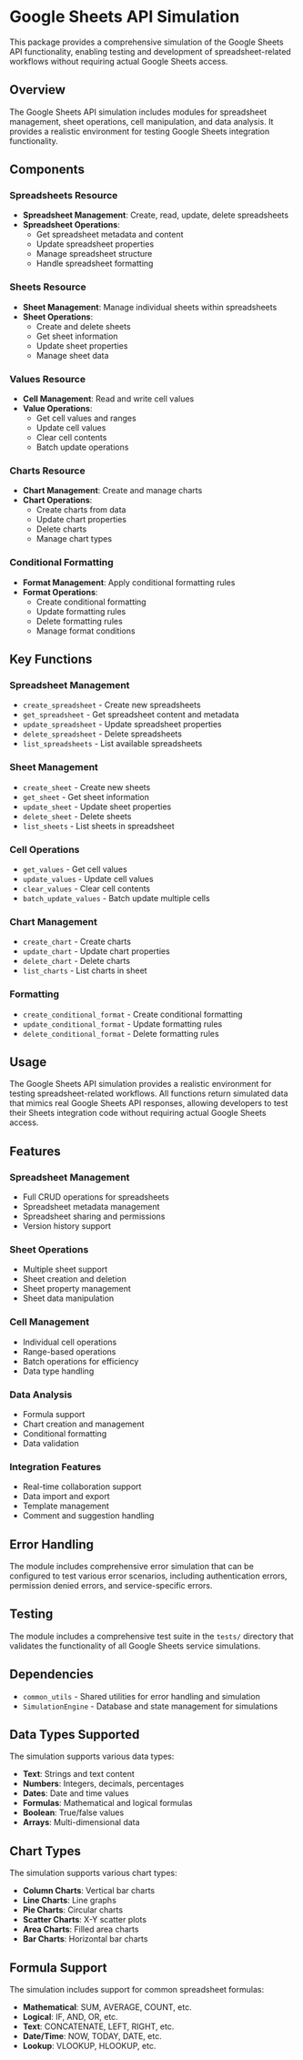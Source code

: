 # Google Sheets API Simulation

This package provides a comprehensive simulation of the Google Sheets API functionality, enabling testing and development of spreadsheet-related workflows without requiring actual Google Sheets access.

## Overview

The Google Sheets API simulation includes modules for spreadsheet management, sheet operations, cell manipulation, and data analysis. It provides a realistic environment for testing Google Sheets integration functionality.

## Components

### Spreadsheets Resource
- **Spreadsheet Management**: Create, read, update, delete spreadsheets
- **Spreadsheet Operations**: 
  - Get spreadsheet metadata and content
  - Update spreadsheet properties
  - Manage spreadsheet structure
  - Handle spreadsheet formatting

### Sheets Resource
- **Sheet Management**: Manage individual sheets within spreadsheets
- **Sheet Operations**:
  - Create and delete sheets
  - Get sheet information
  - Update sheet properties
  - Manage sheet data

### Values Resource
- **Cell Management**: Read and write cell values
- **Value Operations**:
  - Get cell values and ranges
  - Update cell values
  - Clear cell contents
  - Batch update operations

### Charts Resource
- **Chart Management**: Create and manage charts
- **Chart Operations**:
  - Create charts from data
  - Update chart properties
  - Delete charts
  - Manage chart types

### Conditional Formatting
- **Format Management**: Apply conditional formatting rules
- **Format Operations**:
  - Create conditional formatting
  - Update formatting rules
  - Delete formatting rules
  - Manage format conditions

## Key Functions

### Spreadsheet Management
- `create_spreadsheet` - Create new spreadsheets
- `get_spreadsheet` - Get spreadsheet content and metadata
- `update_spreadsheet` - Update spreadsheet properties
- `delete_spreadsheet` - Delete spreadsheets
- `list_spreadsheets` - List available spreadsheets

### Sheet Management
- `create_sheet` - Create new sheets
- `get_sheet` - Get sheet information
- `update_sheet` - Update sheet properties
- `delete_sheet` - Delete sheets
- `list_sheets` - List sheets in spreadsheet

### Cell Operations
- `get_values` - Get cell values
- `update_values` - Update cell values
- `clear_values` - Clear cell contents
- `batch_update_values` - Batch update multiple cells

### Chart Management
- `create_chart` - Create charts
- `update_chart` - Update chart properties
- `delete_chart` - Delete charts
- `list_charts` - List charts in sheet

### Formatting
- `create_conditional_format` - Create conditional formatting
- `update_conditional_format` - Update formatting rules
- `delete_conditional_format` - Delete formatting rules

## Usage

The Google Sheets API simulation provides a realistic environment for testing spreadsheet-related workflows. All functions return simulated data that mimics real Google Sheets API responses, allowing developers to test their Sheets integration code without requiring actual Google Sheets access.

## Features

### Spreadsheet Management
- Full CRUD operations for spreadsheets
- Spreadsheet metadata management
- Spreadsheet sharing and permissions
- Version history support

### Sheet Operations
- Multiple sheet support
- Sheet creation and deletion
- Sheet property management
- Sheet data manipulation

### Cell Management
- Individual cell operations
- Range-based operations
- Batch operations for efficiency
- Data type handling

### Data Analysis
- Formula support
- Chart creation and management
- Conditional formatting
- Data validation

### Integration Features
- Real-time collaboration support
- Data import and export
- Template management
- Comment and suggestion handling

## Error Handling

The module includes comprehensive error simulation that can be configured to test various error scenarios, including authentication errors, permission denied errors, and service-specific errors.

## Testing

The module includes a comprehensive test suite in the `tests/` directory that validates the functionality of all Google Sheets service simulations.

## Dependencies

- `common_utils` - Shared utilities for error handling and simulation
- `SimulationEngine` - Database and state management for simulations

## Data Types Supported

The simulation supports various data types:
- **Text**: Strings and text content
- **Numbers**: Integers, decimals, percentages
- **Dates**: Date and time values
- **Formulas**: Mathematical and logical formulas
- **Boolean**: True/false values
- **Arrays**: Multi-dimensional data

## Chart Types

The simulation supports various chart types:
- **Column Charts**: Vertical bar charts
- **Line Charts**: Line graphs
- **Pie Charts**: Circular charts
- **Scatter Charts**: X-Y scatter plots
- **Area Charts**: Filled area charts
- **Bar Charts**: Horizontal bar charts

## Formula Support

The simulation includes support for common spreadsheet formulas:
- **Mathematical**: SUM, AVERAGE, COUNT, etc.
- **Logical**: IF, AND, OR, etc.
- **Text**: CONCATENATE, LEFT, RIGHT, etc.
- **Date/Time**: NOW, TODAY, DATE, etc.
- **Lookup**: VLOOKUP, HLOOKUP, etc. 